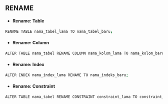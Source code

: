 ## RENAME

- #### Rename: Table

```bash
RENAME TABLE nama_tabel_lama TO nama_tabel_baru;
```

- #### Rename: Column

```bash
ALTER TABLE nama_tabel RENAME COLUMN nama_kolom_lama TO nama_kolom_baru;
```

- #### Rename: Index

```bash
ALTER INDEX nama_index_lama RENAME TO nama_indeks_baru;
```

- #### Rename: Constraint
```bash
ALTER TABLE nama_tabel RENAME CONSTRAINT constraint_lama TO constraint_baru;
```
